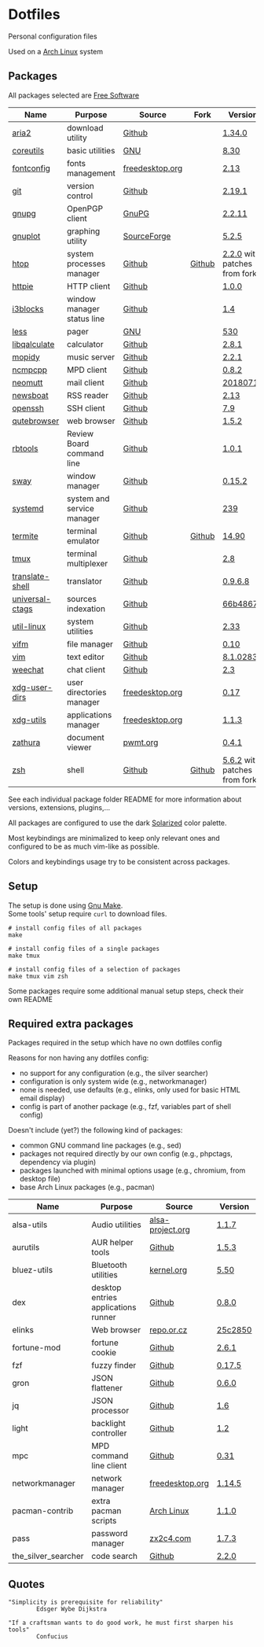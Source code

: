 # Dotfiles

Personal configuration files

Used on a [Arch Linux](https://www.archlinux.org/) system

## Packages

All packages selected are [Free Software](https://www.gnu.org/philosophy/free-sw.en.html)

| Name                                               | Purpose                              | Source                                                                 | Fork                                                                   | Version                                                                                                                     |
|----------------------------------------------------|--------------------------------------|------------------------------------------------------------------------|------------------------------------------------------------------------|-----------------------------------------------------------------------------------------------------------------------------|
| [aria2](packages/aria2)                            | download utility                     | [Github](https://github.com/aria2/aria2)                               |                                                                        | [1.34.0](https://github.com/aria2/aria2/releases/tag/release-1.34.0)                                                        |
| [coreutils](packages/coreutils)                    | basic utilities                      | [GNU](http://git.savannah.gnu.org/cgit/coreutils.git/)                 |                                                                        | [8.30](http://git.savannah.gnu.org/cgit/coreutils.git/tag/?h=v8.30)                                                         |
| [fontconfig](packages/fontconfig)                  | fonts management                     | [freedesktop.org](https://cgit.freedesktop.org/fontconfig/)            |                                                                        | [2.13](https://cgit.freedesktop.org/fontconfig/tag/?h=2.13.0)                                                               |
| [git](packages/git)                                | version control                      | [Github](https://github.com/git/git)                                   |                                                                        | [2.19.1](https://github.com/git/git/releases/tag/v2.19.1)                                                                   |
| [gnupg](packages/gnupg)                            | OpenPGP client                       | [GnuPG](https://git.gnupg.org/cgi-bin/gitweb.cgi?p=gnupg.git)          |                                                                        | [2.2.11](https://git.gnupg.org/cgi-bin/gitweb.cgi?p=gnupg.git;a=tag;h=gnupg-2.2.11)                                         |
| [gnuplot](packages/gnuplot)                        | graphing utility                     | [SourceForge](https://sourceforge.net/p/gnuplot/gnuplot-main/)         |                                                                        | [5.2.5](https://sourceforge.net/p/gnuplot/gnuplot-main/ci/5.2.5/tree/)                                                      |
| [htop](packages/htop)                              | system processes manager             | [Github](https://github.com/hishamhm/htop)                             | [Github](https://github.com/KoffeinFlummi/htop-vim)                    | [2.2.0](https://github.com/hishamhm/htop/releases/tag/2.2.0) with patches from fork                                         |
| [httpie](packages/httpie)                          | HTTP client                          | [Github](https://github.com/jakubroztocil/httpie)                      |                                                                        | [1.0.0](https://github.com/jakubroztocil/httpie/releases/tag/1.0.0)                                                         |
| [i3blocks](packages/i3blocks)                      | window manager status line           | [Github](https://github.com/vivien/i3blocks)                           |                                                                        | [1.4](https://github.com/vivien/i3blocks/releases/tag/1.4)                                                                  |
| [less](packages/less)                              | pager                                | [GNU](http://ftp.gnu.org/gnu/less/)                                    |                                                                        | [530](http://ftp.gnu.org/gnu/less/less-530.tar.gz)                                                                          |
| [libqalculate](packages/libqalculate)              | calculator                           | [Github](https://github.com/Qalculate/libqalculate)                    |                                                                        | [2.8.1](https://github.com/Qalculate/libqalculate/releases/tag/v2.8.1)                                                      |
| [mopidy](packages/mopidy)                          | music server                         | [Github](https://github.com/mopidy/mopidy)                             |                                                                        | [2.2.1](https://github.com/mopidy/mopidy/releases/tag/v2.2.1)                                                               |
| [ncmpcpp](packages/ncmpcpp)                        | MPD client                           | [Github](https://github.com/arybczak/ncmpcpp)                          |                                                                        | [0.8.2](https://github.com/arybczak/ncmpcpp/releases/tag/0.8.2)                                                             |
| [neomutt](packages/neomutt)                        | mail client                          | [Github](https://github.com/neomutt/neomutt)                           |                                                                        | [20180716](https://github.com/neomutt/neomutt/releases/tag/neomutt-20180716)                                                |
| [newsboat](packages/newsboat)                      | RSS reader                           | [Github](https://github.com/newsboat/newsboat)                         |                                                                        | [2.13](https://github.com/newsboat/newsboat/releases/tag/r2.13)                                                             |
| [openssh](packages/openssh)                        | SSH client                           | [Github](https://github.com/openssh/openssh-portable)                  |                                                                        | [7.9](https://github.com/openssh/openssh-portable/releases/tag/V_7_9_P1)                                                    |
| [qutebrowser](packages/qutebrowser)                | web browser                          | [Github](https://github.com/qutebrowser/qutebrowser)                   |                                                                        | [1.5.2](https://github.com/qutebrowser/qutebrowser/releases/tag/v1.5.2)                                                     |
| [rbtools](packages/rbtools)                        | Review Board command line            | [Github](https://github.com/reviewboard/rbtools)                       |                                                                        | [1.0.1](https://github.com/reviewboard/rbtools/releases/tag/release-1.0.1)                                                  |
| [sway](packages/sway)                              | window manager                       | [Github](https://github.com/swaywm/sway)                               |                                                                        | [0.15.2](https://github.com/swaywm/sway/releases/tag/0.15.2)                                                                |
| [systemd](packages/systemd)                        | system and service manager           | [Github](https://github.com/systemd/systemd)                           |                                                                        | [239](https://github.com/systemd/systemd/releases/tag/v239)                                                                 |
| [termite](packages/termite)                        | terminal emulator                    | [Github](https://github.com/thestinger/termite)                        | [Github](https://github.com/tardypad/termite)                          | [14.90](https://github.com/tardypad/termite/releases/tag/v14.90)                                                            |
| [tmux](packages/tmux)                              | terminal multiplexer                 | [Github](https://github.com/tmux/tmux)                                 |                                                                        | [2.8](https://github.com/tmux/tmux/releases/tag/2.8)                                                                        |
| [translate-shell](packages/translate-shell)        | translator                           | [Github](https://github.com/soimort/translate-shell)                   |                                                                        | [0.9.6.8](https://github.com/soimort/translate-shell/releases/tag/v0.9.6.8)                                                 |
| [universal-ctags](packages/universal-ctags)        | sources indexation                   | [Github](https://github.com/universal-ctags/ctags)                     |                                                                        | [66b4867b](https://github.com/universal-ctags/ctags/commit/66b4867b290f3d0925dbc868d11a90740a583479)                        |
| [util-linux](packages/util-linux)                  | system utilities                     | [Github](https://github.com/karelzak/util-linux)                       |                                                                        | [2.33](https://github.com/karelzak/util-linux/releases/tag/v2.33)                                                           |
| [vifm](packages/vifm)                              | file manager                         | [Github](https://github.com/vifm/vifm)                                 |                                                                        | [0.10](https://github.com/vifm/vifm/releases/tag/v0.10)                                                                     |
| [vim](packages/vim)                                | text editor                          | [Github](https://github.com/vim/vim)                                   |                                                                        | [8.1.0283](https://github.com/vim/vim/releases/tag/v8.1.0283)                                                               |
| [weechat](packages/weechat)                        | chat client                          | [Github](https://github.com/weechat/weechat)                           |                                                                        | [2.3](https://github.com/weechat/weechat/releases/tag/v2.3)                                                                 |
| [xdg-user-dirs](packages/xdg-user-dirs)            | user directories manager             | [freedesktop.org](https://cgit.freedesktop.org/xdg/xdg-user-dirs/)     |                                                                        | [0.17](https://cgit.freedesktop.org/xdg/xdg-user-dirs/tag/?id=0.17)                                                         |
| [xdg-utils](packages/xdg-utils)                    | applications manager                 | [freedesktop.org](https://cgit.freedesktop.org/xdg/xdg-utils/)         |                                                                        | [1.1.3](https://cgit.freedesktop.org/xdg/xdg-utils/tag/?id=v1.1.3)                                                          |
| [zathura](packages/zathura)                        | document viewer                      | [pwmt.org](https://git.pwmt.org/pwmt/zathura)                          |                                                                        | [0.4.1](https://git.pwmt.org/pwmt/zathura/tags/0.4.1)                                                                       |
| [zsh](packages/zsh)                                | shell                                | [Github](https://github.com/zsh-users/zsh)                             | [Github](https://github.com/tardypad/zsh)                              | [5.6.2](https://github.com/zsh-users/zsh/releases/tag/zsh-5.6.2) with patches from fork                                     |

See each individual package folder README for more information
about versions, extensions, plugins,...

All packages are configured to use the dark
[Solarized](http://ethanschoonover.com/solarized) color palette.

Most keybindings are minimalized to keep only relevant ones
and configured to be as much vim-like as possible.

Colors and keybindings usage try to be consistent across packages.


## Setup

The setup is done using [Gnu Make](https://www.gnu.org/software/make/).  
Some tools' setup require `curl` to download files.

```shell
# install config files of all packages
make

# install config files of a single packages
make tmux

# install config files of a selection of packages
make tmux vim zsh
```

Some packages require some additional manual setup steps, check their own README


## Required extra packages

Packages required in the setup which have no own dotfiles config

Reasons for non having any dotfiles config:
- no support for any configuration (e.g., the silver searcher)
- configuration is only system wide (e.g., networkmanager)
- none is needed, use defaults (e.g., elinks, only used for basic HTML email display)
- config is part of another package (e.g., fzf, variables part of shell config)

Doesn't include (yet?) the following kind of packages:
- common GNU command line packages (e.g., sed)
- packages not required directly by our own config (e.g., phpctags, dependency via plugin)
- packages launched with minimal options usage (e.g., chromium, from desktop file)
- base Arch Linux packages (e.g., pacman)

| Name                   | Purpose                              | Source                                                                                 | Version                                                                                                                |
|------------------------|--------------------------------------|----------------------------------------------------------------------------------------|------------------------------------------------------------------------------------------------------------------------|
| alsa-utils             | Audio utilities                      | [alsa-project.org](http://git.alsa-project.org/?p=alsa-utils.git)                      | [1.1.7](http://git.alsa-project.org/?p=alsa-utils.git;a=tag;h=v1.1.7)                                                  |
| aurutils               | AUR helper tools                     | [Github](https://github.com/AladW/aurutils)                                            | [1.5.3](https://github.com/AladW/aurutils/releases/tag/1.5.3)                                                          |
| bluez-utils            | Bluetooth utilities                  | [kernel.org](https://git.kernel.org/pub/scm/bluetooth/bluez.git)                       | [5.50](https://git.kernel.org/pub/scm/bluetooth/bluez.git/tag/?h=5.50)                                                 |
| dex                    | desktop entries applications runner  | [Github](https://github.com/jceb/dex)                                                  | [0.8.0](https://github.com/jceb/dex/releases/tag/v0.8.0)                                                               |
| elinks                 | Web browser                          | [repo.or.cz](http://repo.or.cz/elinks.git)                                             | [25c2850](http://repo.or.cz/elinks.git/commit/25c2850b597ee9a89bda8920e7f3d65ac3ac7e01)                                |
| fortune-mod            | fortune cookie                       | [Github](https://github.com/shlomif/fortune-mod)                                       | [2.6.1](https://github.com/shlomif/fortune-mod/releases/tag/fortune-mod-2.6.1)                                         |
| fzf                    | fuzzy finder                         | [Github](https://github.com/junegunn/fzf)                                              | [0.17.5](https://github.com/junegunn/fzf/releases/tag/0.17.5)                                                          |
| gron                   | JSON flattener                       | [Github](https://github.com/tomnomnom/gron)                                            | [0.6.0](https://github.com/tomnomnom/gron/releases/tag/v0.6.0)                                                         |
| jq                     | JSON processor                       | [Github](https://github.com/stedolan/jq)                                               | [1.6](https://github.com/stedolan/jq/releases/tag/jq-1.6)                                                              |
| light                  | backlight controller                 | [Github](https://github.com/haikarainen/light)                                         | [1.2](https://github.com/haikarainen/light/releases/tag/v1.2)                                                          |
| mpc                    | MPD command line client              | [Github](https://github.com/MusicPlayerDaemon)                                         | [0.31](https://github.com/MusicPlayerDaemon/mpc/releases/tag/v0.31)                                                    |
| networkmanager         | network manager                      | [freedesktop.org](https://cgit.freedesktop.org/NetworkManager/NetworkManager)          | [1.14.5](https://cgit.freedesktop.org/NetworkManager/NetworkManager/tag/?h=1.14.5-dev)                                 |
| pacman-contrib         | extra pacman scripts                 | [Arch Linux](https://git.archlinux.org/pacman-contrib.git/)                            | [1.1.0](https://git.archlinux.org/pacman-contrib.git/tag/?h=v1.1.0)                                                    |
| pass                   | password manager                     | [zx2c4.com](https://git.zx2c4.com/password-store/)                                     | [1.7.3](https://git.zx2c4.com/password-store/tag/?h=1.7.3)                                                             |
| the_silver_searcher    | code search                          | [Github](https://github.com/ggreer/the_silver_searcher)                                | [2.2.0](https://github.com/ggreer/the_silver_searcher/releases/tag/2.2.0)                                              |


## Quotes

```
"Simplicity is prerequisite for reliability"
        Edsger Wybe Dijkstra
```

```
"If a craftsman wants to do good work, he must first sharpen his tools"
        Confucius
```

